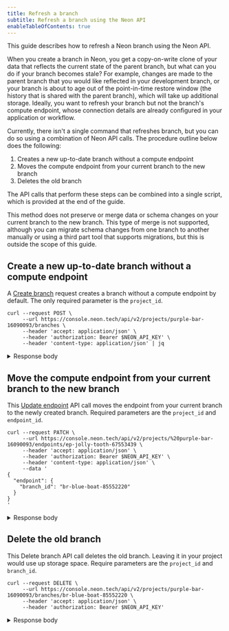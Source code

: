 ```yaml
---
title: Refresh a branch
subtitle: Refresh a branch using the Neon API
enableTableOfContents: true
---
```


This guide describes how to refresh a Neon branch using the Neon API.

When you create a branch in Neon, you get a copy-on-write clone of your data that reflects the current state of the parent branch, but what can you do if your branch becomes stale? For example, changes are made to the parent branch that you would like reflected in your development branch, or your branch is about to age out of the point-in-time restore window (the history that is shared with the parent branch), which will take up additional storage. Ideally, you want to refresh your branch but not the branch's compute endpoint, whose connection details are already configured in your application or workflow.

Currently, there isn't a single command that refreshes branch, but you can do so using a combination of Neon API calls. The procedure outline below does the following:

1. Creates a new up-to-date branch without a compute endpoint
2. Moves the compute endpoint from your current branch to the new branch
3. Deletes the old branch

The API calls that perform these steps can be combined into a single script, which is provided at the end of the guide.

<Admonition type="important">
This method does not preserve or merge data or schema changes on your current branch to the new branch. This type of merge is not supported, although you can migrate schema changes from one branch to another manually or using a third part tool that supports migrations, but this is outside the scope of this guide.
</Admonition>

## Create a new up-to-date branch without a compute endpoint

A [Create branch](https://api-docs.neon.tech/reference/createprojectbranch) request creates a branch without a compute endpoint by default. The only required parameter is the `project_id`.

```curl
curl --request POST \
     --url https://console.neon.tech/api/v2/projects/purple-bar-16090093/branches \
     --header 'accept: application/json' \
     --header 'authorization: Bearer $NEON_API_KEY' \
     --header 'content-type: application/json' | jq
```

<details>
<summary>Response body</summary>
```json
{
  "branch": {
    "id": "br-blue-boat-85552220",
    "project_id": "purple-bar-16090093",
    "parent_id": "br-misty-disk-67154072",
    "parent_lsn": "0/1E78580",
    "name": "br-blue-boat-85552220",
    "current_state": "init",
    "pending_state": "ready",
    "creation_source": "console",
    "primary": false,
    "cpu_used_sec": 0,
    "compute_time_seconds": 0,
    "active_time_seconds": 0,
    "written_data_bytes": 0,
    "data_transfer_bytes": 0,
    "created_at": "2023-08-14T19:13:05Z",
    "updated_at": "2023-08-14T19:13:05Z"
  },
  "endpoints": [],
  "operations": [
    {
      "id": "1a1cf0cd-6222-4a51-bf5e-b791f1cd0e78",
      "project_id": "purple-bar-16090093",
      "branch_id": "br-blue-boat-85552220",
      "action": "create_branch",
      "status": "running",
      "failures_count": 0,
      "created_at": "2023-08-14T19:13:05Z",
      "updated_at": "2023-08-14T19:13:05Z",
      "total_duration_ms": 0
    }
  ],
  "roles": [
    {
      "branch_id": "br-blue-boat-85552220",
      "name": "sally",
      "protected": false,
      "created_at": "2023-08-14T18:30:38Z",
      "updated_at": "2023-08-14T18:30:38Z"
    }
  ],
  "databases": [
    {
      "id": 5338661,
      "branch_id": "br-blue-boat-85552220",
      "name": "neondb",
      "owner_name": "sally",
      "created_at": "2023-08-14T18:30:38Z",
      "updated_at": "2023-08-14T18:30:38Z"
    }
  ]
}
```
</details>

## Move the compute endpoint from your current branch to the new branch

This [Update endpoint](https://api-docs.neon.tech/reference/updateprojectendpoint) API call moves the endpoint from your current branch to the newly created branch. Required parameters are the `project_id` and `endpoint_id`.

```curl
curl --request PATCH \
     --url https://console.neon.tech/api/v2/projects/%20purple-bar-16090093/endpoints/ep-jolly-tooth-67553439 \
     --header 'accept: application/json' \
     --header 'authorization: Bearer $NEON_API_KEY' \
     --header 'content-type: application/json' \
     --data '
{
  "endpoint": {
    "branch_id": "br-blue-boat-85552220"
  }
}
'
```

<details>
<summary>Response body</summary>
```json
TBD
```
</details>

## Delete the old branch

This Delete branch API call deletes the old branch. Leaving it in your project would use up storage space. Require parameters are the `project_id` and `branch_id`.

```curl
curl --request DELETE \
     --url https://console.neon.tech/api/v2/projects/purple-bar-16090093/branches/br-blue-boat-85552220 \
     --header 'accept: application/json' \
     --header 'authorization: Bearer $NEON_API_KEY'
```

<details>
<summary>Response body</summary>
```json
TBD
```
</details>
